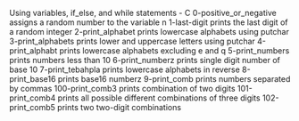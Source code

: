 Using variables, if_else, and while statements - C
0-positive_or_negative assigns a random number to the variable n
1-last-digit prints the last digit of a random integer
2-print_alphabet prints lowercase alphabets using putchar
3-print_alphabets prints lower and uppercase letters using putchar
4-print_alphabt prints lowercase alphabets excluding e and q
5-print_numbers prints numbers less than 10
6-print_numberz prints single digit number of base 10
7-print_tebahpla prints lowercase alphabets in reverse
8-print_base16 prints base16 numberz
9-print_comb prints numbers separated by commas
100-print_comb3 prints combination of two digits
101-print_comb4 prints all possible different combinations of three digits
102-print_comb5 prints two two-digit combinations
